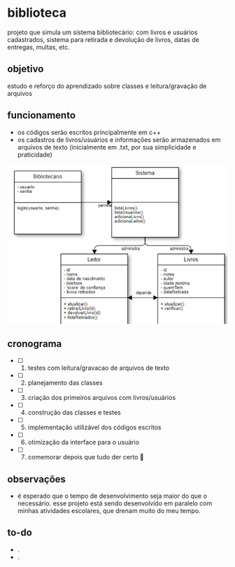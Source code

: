 # biblioteca
projeto que simula um sistema bibliotecário: com livros e usuários cadastrados, sistema para retirada e devolução de livros, datas de entregas, multas, etc.

## objetivo
estudo e reforço do aprendizado sobre classes e leitura/gravação de arquivos

## funcionamento
- os códigos serão escritos principalmente em c++
- os cadastros de livros/usuários e informações serão armazenados em arquivos de texto (inicialmente em .txt, por sua simplicidade e praticidade)

![diagrama](diagrama.PNG)


## cronograma
- [ ] 1. testes com leitura/gravacao de arquivos de texto
- [ ] 2. planejamento das classes
- [ ] 3. criação dos primeiros arquivos com livros/usuários
- [ ] 4. construção das classes e testes
- [ ] 5. implementação utilizável dos códigos escritos
- [ ] 6. otimização da interface para o usuário
- [ ] 7. comemorar depois que tudo der certo :tada:

## observações
- é esperado que o tempo de desenvolvimento seja maior do que o necessário. esse projeto está sendo desenvolvido em paralelo com minhas atividades escolares, que drenam muito do meu tempo.

## to-do
- .
- .
